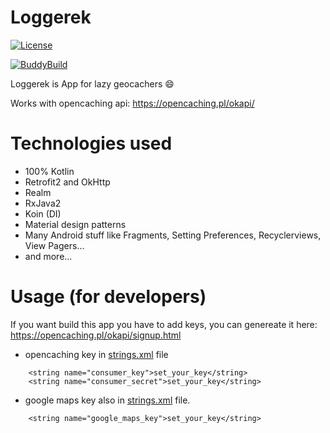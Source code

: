 # Loggerek
[![License](https://img.shields.io/badge/License-Apache%202.0-blue.svg)](https://opensource.org/licenses/Apache-2.0)    

[![BuddyBuild](https://dashboard.buddybuild.com/api/statusImage?appID=594e77e516479d00017a517a&branch=master&build=latest)](https://dashboard.buddybuild.com/apps/594e77e516479d00017a517a/build/latest?branch=master)

Loggerek is App for lazy geocachers :smile:

Works with opencaching api:
https://opencaching.pl/okapi/

# Technologies used
- 100% Kotlin
- Retrofit2 and OkHttp
- Realm
- RxJava2
- Koin (DI)
- Material design patterns
- Many Android stuff like Fragments, Setting Preferences, Recyclerviews, View Pagers...
- and more... 

# Usage (for developers)
If you want build this app you have to add keys, you can genereate it here:
https://opencaching.pl/okapi/signup.html
- opencaching key in [strings.xml](../master/app/src/main/res/values/strings.xml) file

```
    <string name="consumer_key">set_your_key</string>
    <string name="consumer_secret">set_your_key</string>
```
- google maps key also in [strings.xml](../master/app/src/main/res/values/strings.xml) file. 
```
    <string name="google_maps_key">set_your_key</string>
```

